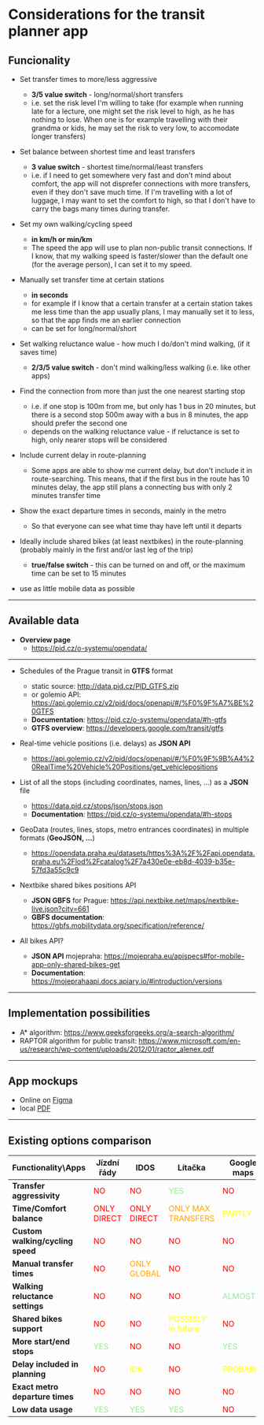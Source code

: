 # Considerations for the transit planner app

## **Funcionality**
- Set transfer times to more/less aggressive
    - **3/5 value switch** - long/normal/short transfers
    - i.e. set the risk level I'm willing to take (for example when running late for a lecture, one might set the risk level to high, as he has nothing to lose. When one is for example travelling with their grandma or kids, he may set the risk to very low, to accomodate longer transfers)
- Set balance between shortest time and least transfers
    - **3 value switch** - shortest time/normal/least transfers
    - i.e. if I need to get somewhere very fast and don't mind about comfort, the app will not disprefer connections with more transfers, even if they don't save much time. If I'm travelling with a lot of luggage, I may want to set the comfort to high, so that I don't have to carry the bags many times during transfer.
- Set my own walking/cycling speed
    - **in km/h or min/km**
    - The speed the app will use to plan non-public transit connections. If I know, that my walking speed is faster/slower than the default one (for the average person), I can set it to my speed.
- Manually set transfer time at certain stations
    - **in seconds**
    - for example if I know that a certain transfer at a certain station takes me less time than the app usually plans, I may manually set it to less, so that the app finds me an earlier connection
    - can be set for long/normal/short
- Set walking reluctance walue - how much I do/don't mind walking, (if it saves time)
    - **2/3/5 value switch** - don't mind walking/less walking (i.e. like other apps)
- Find the connection from more than just the one nearest starting stop
    - i.e. if one stop is 100m from me, but only has 1 bus in 20 minutes, but there is a second stop 500m away with a bus in 8 minutes, the app should prefer the second one
    - depends on the walking reluctance value - if reluctance is set to high, only nearer stops will be considered
- Include current delay in route-planning
    - Some apps are able to show me current delay, but don't include it in route-searching. This means, that if the first bus in the route has 10 minutes delay, the app still plans a connecting bus with only 2 minutes transfer time
- Show the exact departure times in seconds, mainly in the metro
    - So that everyone can see what time thay have left until it departs
- Ideally include shared bikes (at least nextbikes) in the route-planning (probably mainly in the first and/or last leg of the trip)
    - **true/false switch** - this can be turned on and off, or the maximum time can be set to 15 minutes

- use as little mobile data as possible

-----------------
## **Available data**

- **Overview page**
    - https://pid.cz/o-systemu/opendata/
----------------
- Schedules of the Prague transit in **GTFS** format
    - static source: http://data.pid.cz/PID_GTFS.zip
    - or golemio API: https://api.golemio.cz/v2/pid/docs/openapi/#/%F0%9F%A7%BE%20GTFS
    - **Documentation**: https://pid.cz/o-systemu/opendata/#h-gtfs
    - **GTFS overview**: https://developers.google.com/transit/gtfs
- Real-time vehicle positions (i.e. delays) as **JSON API**
    - https://api.golemio.cz/v2/pid/docs/openapi/#/%F0%9F%9B%A4%20RealTime%20Vehicle%20Positions/get_vehiclepositions
- List of all the stops (including coordinates, names, lines, ...) as a **JSON** file
    - https://data.pid.cz/stops/json/stops.json
    - **Documentation**: https://pid.cz/o-systemu/opendata/#h-stops
- GeoData (routes, lines, stops, metro entrances coordinates) in multiple formats (**GeoJSON, ...**)
    - https://opendata.praha.eu/datasets/https%3A%2F%2Fapi.opendata.praha.eu%2Flod%2Fcatalog%2F7a430e0e-eb8d-4039-b35e-57fd3a55c9c9

- Nextbike shared bikes positions API
    - **JSON GBFS** for Prague: https://api.nextbike.net/maps/nextbike-live.json?city=661
    - **GBFS documentation**: https://gbfs.mobilitydata.org/specification/reference/

- All bikes API?
    - **JSON API** mojepraha: https://mojepraha.eu/apispecs#for-mobile-app-only-shared-bikes-get
    - **Documentation**: https://mojeprahaapi.docs.apiary.io/#introduction/versions
-----------------
## **Implementation possibilities**

- A* algorithm: https://www.geeksforgeeks.org/a-search-algorithm/
- RAPTOR algorithm for public transit: https://www.microsoft.com/en-us/research/wp-content/uploads/2012/01/raptor_alenex.pdf
------------------
## **App mockups**

- Online on [Figma](https://www.figma.com/file/nEyf3GvAmGA7qbupyGQsxn/Untitled?node-id=0%3A1&t=KiPEdD8hvWAdyEQN-1)
- local [PDF](TravelPlanner-app-mockups.pdf)

-------------

## **Existing options comparison**

| Functionality\Apps | Jízdní řády | IDOS | Lítačka | Google maps
| --- | --- | --- | --- | --- |
| **Transfer aggressivity** | <r>NO</r> | <r>NO</r> | <g>YES</g> | <r>NO</r>
| **Time/Comfort balance** | <r>ONLY DIRECT</r> | <r>ONLY DIRECT</r> | <o>ONLY MAX TRANSFERS</o> | <y>PARTLY<y>
| **Custom walking/cycling speed** | <r>NO</r> | <r>NO</r> | <r>NO</r> | <r>NO</r>
| **Manual transfer times** | <r>NO</r> | <o>ONLY GLOBAL</o> | <r>NO</r> | <r>NO</r>
| **Walking reluctance settings** | <r>NO</r> | <r>NO</r> | <r>NO</r> | <g>ALMOST</g>
| **Shared bikes support** | <r>NO</r> | <r>NO</r> | <y>POSSIBLY in future</y> | <r>NO</r>
| **More start/end stops** | <g>YES</g> | <r>NO</r> | <r>NO</r> | <g>YES</g>
| **Delay included in planning** | <r>NO</r> | <y>IDK</y> | <r>NO</r> | <y>PROBABLY</y>
| **Exact metro departure times** | <r>NO</r> | <r>NO</r> | <r>NO</r> | <r>NO</r>
| **Low data usage** | <g>YES</g> | <g>YES</g> | <g>YES</g> | <r>NO</r>


<style>
r { color: Red }
y { color: Yellow }
g { color: LightGreen }
o { color: Orange }
</style>
